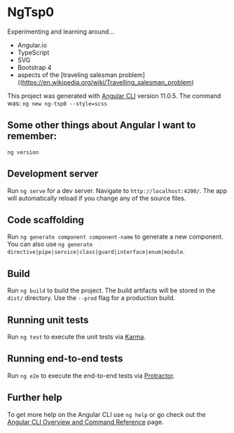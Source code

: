 # NgTsp0

Experimenting and learning around...
  * Angular.io
  * TypeScript
  * SVG
  * Bootstrap 4
  * aspects of the [traveling salesman problem]((https://en.wikipedia.org/wiki/Travelling_salesman_problem)

This project was generated with [Angular CLI](https://github.com/angular/angular-cli) version 11.0.5. The command was:
 `ng new ng-tsp0 --style=scss` 

## Some other things about Angular I want to remember:

`ng version`


## Development server

Run `ng serve` for a dev server. Navigate to `http://localhost:4200/`. The app will automatically reload if you change any of the source files.

## Code scaffolding

Run `ng generate component component-name` to generate a new component. You can also use `ng generate directive|pipe|service|class|guard|interface|enum|module`.

## Build

Run `ng build` to build the project. The build artifacts will be stored in the `dist/` directory. Use the `--prod` flag for a production build.

## Running unit tests

Run `ng test` to execute the unit tests via [Karma](https://karma-runner.github.io).

## Running end-to-end tests

Run `ng e2e` to execute the end-to-end tests via [Protractor](http://www.protractortest.org/).

## Further help

To get more help on the Angular CLI use `ng help` or go check out the [Angular CLI Overview and Command Reference](https://angular.io/cli) page.
